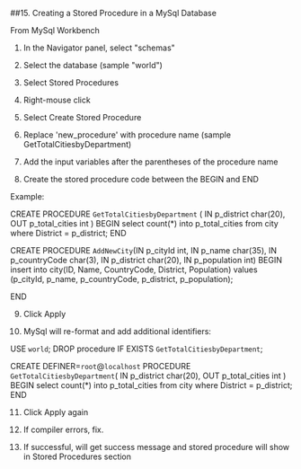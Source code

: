 ##15.  Creating a Stored Procedure in a MySql Database

From MySql Workbench

1.  In the Navigator panel, select "schemas"

2.  Select the database (sample "world")

3.  Select Stored Procedures

4.  Right-mouse click

5.  Select Create Stored Procedure

6.  Replace 'new_procedure' with procedure name (sample GetTotalCitiesbyDepartment)

7.  Add the input variables after the parentheses of the procedure name

8.  Create the stored procedure code between the BEGIN and END

Example:

CREATE PROCEDURE `GetTotalCitiesbyDepartment` (
IN p_district char(20),
OUT p_total_cities int
)
BEGIN
select count(*) into p_total_cities from city
	where District = p_district;
END


CREATE PROCEDURE `AddNewCity`(IN p_cityId int, IN p_name char(35), IN p_countryCode char(3),
IN p_district char(20), IN p_population int)
BEGIN
insert into city(ID, Name, CountryCode, District, Population)
	values (p_cityId, p_name, p_countryCode, p_district, p_population);

END

9.  Click Apply

10.  MySql will re-format and add additional identifiers:

USE `world`;
DROP procedure IF EXISTS `GetTotalCitiesbyDepartment`;

CREATE DEFINER=`root`@`localhost` PROCEDURE `GetTotalCitiesbyDepartment`(
IN p_district char(20),
OUT p_total_cities int
)
BEGIN
select count(*) into p_total_cities from city
	where District = p_district;
END

11.  Click Apply again

12.  If compiler errors, fix.

13.  If successful, will get success message and stored procedure will show in Stored Procedures section






